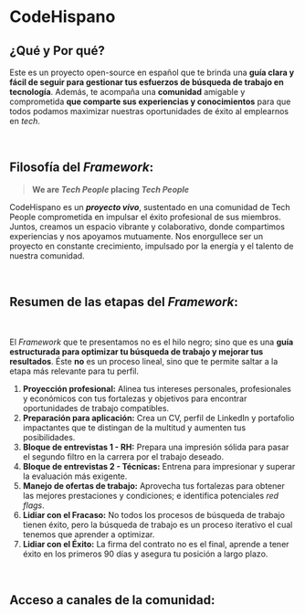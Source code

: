 # CodeHispano

## ¿Qué y Por qué?

Este es un proyecto open-source en español que te brinda una **guía clara y fácil de seguir para gestionar tus esfuerzos de búsqueda de trabajo en tecnología**. Además, te acompaña una **comunidad** amigable y comprometida **que comparte sus experiencias y conocimientos** para que todos podamos maximizar nuestras oportunidades de éxito al emplearnos en *tech*.

&nbsp;

## Filosofía del _Framework_:
> **We are _Tech People_ placing _Tech People_**

CodeHispano es un ***proyecto vivo***, sustentado en una comunidad de Tech People comprometida en impulsar el éxito profesional de sus miembros. Juntos, creamos un espacio vibrante y colaborativo, donde compartimos experiencias y nos apoyamos mutuamente. Nos enorgullece ser un proyecto en constante crecimiento, impulsado por la energía y el talento de nuestra comunidad.


&nbsp;

## Resumen de las etapas del _Framework_:

&nbsp;

El _Framework_ que te presentamos no es el hilo negro; sino que es una **guía estructurada para optimizar tu búsqueda de trabajo y mejorar tus resultados**. Éste **no** es un proceso lineal, sino que te permite saltar a la etapa más relevante para tu perfil.


1. **Proyección profesional:** Alinea tus intereses personales, profesionales y económicos con tus fortalezas y objetivos para encontrar oportunidades de trabajo compatibles.
2. **Preparación para aplicación:** Crea un CV, perfil de LinkedIn y portafolio impactantes que te distingan de la multitud y aumenten tus posibilidades. 
3. **Bloque de entrevistas 1 - RH:** Prepara una impresión sólida para pasar el segundo filtro en la carrera por el trabajo deseado.
4. **Bloque de entrevistas 2 - Técnicas:**  Entrena para impresionar y superar la evaluación más exigente.
5. **Manejo de ofertas de trabajo:** Aprovecha tus fortalezas para obtener las mejores prestaciones y condiciones; e identifica potenciales _red flags_.
6. **Lidiar con el Fracaso:**  No todos los procesos de búsqueda de trabajo tienen éxito, pero la búsqueda de trabajo es un proceso iterativo el cual tenemos que aprender a optimizar. 
7. **Lidiar con el Éxito:** La firma del contrato no es el final, aprende a tener éxito en los primeros 90 días y asegura tu posición a largo plazo.

&nbsp;

## Acceso a canales de la comunidad:
